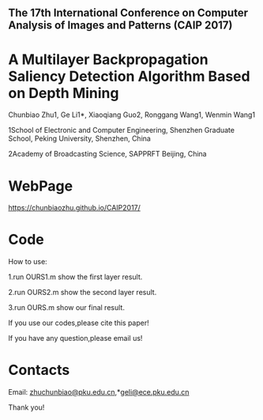 
## The 17th International Conference on Computer Analysis of Images and Patterns (CAIP 2017)

A Multilayer Backpropagation Saliency Detection Algorithm Based on Depth Mining
======================================================================
Chunbiao Zhu1, Ge Li1*, Xiaoqiang Guo2, Ronggang Wang1, Wenmin Wang1

1School of Electronic and Computer Engineering, Shenzhen Graduate School, Peking University, Shenzhen, China 

2Academy of Broadcasting Science, SAPPRFT Beijing, China

WebPage
 ======================================================================
https://chunbiaozhu.github.io/CAIP2017/

Code
 ======================================================================
How to use:

1.run OURS1.m show the first layer result.

2.run OURS2.m show the second layer result.

3.run OURS.m  show our final result.

If you use our codes,please cite this paper!

If you have any question,please email us!

Contacts
================
Email: zhuchunbiao@pku.edu.cn,*geli@ece.pku.edu.cn

Thank you! 
